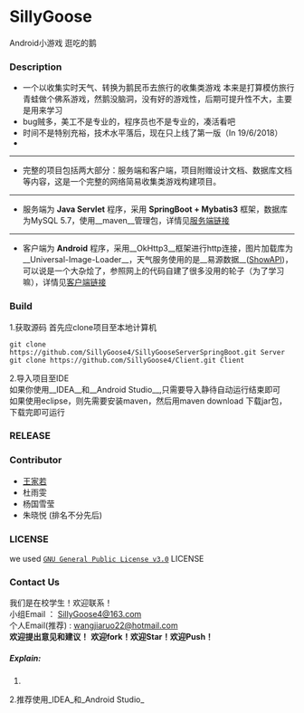 # SillyGoose
Android小游戏 逛吃的鹅
### Description
  + 一个以收集实时天气、转换为鹅民币去旅行的收集类游戏
    本来是打算模仿旅行青蛙做个佛系游戏，然鹅没脑洞，没有好的游戏性，后期可提升性不大，主要是用来学习
  + bug贼多，美工不是专业的，程序员也不是专业的，凑活看吧
  + 时间不是特别充裕，技术水平落后，现在只上线了第一版（In 19/6/2018）
  +
---
  + 完整的项目包括两大部分：服务端和客户端，项目附赠设计文档、数据库文档等内容，这是一个完整的网络简易收集类游戏构建项目。
---
  + 服务端为 __Java Servlet__ 程序，采用 __SpringBoot + Mybatis3__ 框架，数据库为MySQL 5.7，使用__maven__管理包，详情见[服务端链接](https://github.com/SillyGoose4/SillyGooseServerSpringBoot)
---
  + 客户端为 __Android__ 程序，采用__OkHttp3__框架进行http连接，图片加载库为__Universal-Image-Loader__，天气服务使用的是__易源数据__([ShowAPI](https://www.showapi.com/))，可以说是一个大杂烩了，参照网上的代码自建了很多没用的轮子（为了学习嘛），详情见[客户端链接](https://github.com/SillyGoose4/Client)

### Build

1.获取源码
首先应clone项目至本地计算机  

    git clone https://github.com/SillyGoose4/SillyGooseServerSpringBoot.git Server
    git clone https://github.com/SillyGoose4/Client.git Client

2.导入项目至IDE  
如果你使用__IDEA__和__Android Studio__,只需要导入静待自动运行结束即可  
如果使用eclipse，则先需要安装maven，然后用maven download 下载jar包，下载完即可运行


### RELEASE


### Contributor  
* [王家若](http://github.com/wjr22)
* 杜雨雯
* 杨国雪莹
* 朱晓悦
(排名不分先后)  

### LICENSE
we used [`GNU General Public License v3.0`](/SillyGoose/LICENSE) LICENSE
### Contact Us
我们是在校学生！欢迎联系！  
小组Email    ： SillyGoose4@163.com  
个人Email(推荐)   : wangjiaruo22@hotmail.com  
__欢迎提出意见和建议！__
__欢迎fork！欢迎Star！欢迎Push！__
##### Explain:
1.  
2.推荐使用_IDEA_和_Android Studio_

